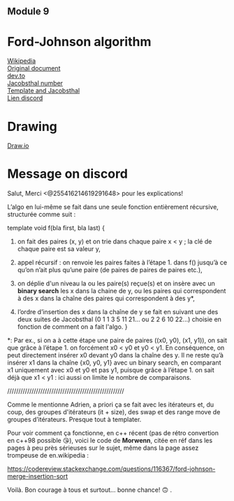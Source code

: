 ## Module 9
# Ford-Johnson algorithm
[Wikipedia](https://fr.wikipedia.org/wiki/Tri_par_fusion-insertion) \
[Original document](https://sci-hub.se/https://www.jstor.org/stable/2308750?origin=crossref) \
[dev.to](https://dev.to/emuminov/human-explanation-and-step-by-step-visualisation-of-the-ford-johnson-algorithm-5g91) \
[Jacobsthal number](https://en.wikipedia.org/wiki/Jacobsthal_number) \
[Template and Jacobsthal](https://medium.com/zerone-magazine/templates-and-compile-time-execution-c22234a6cd66) \
[Lien discord](https://discord.com/channels/774300457157918772/785407561246572554/1112889851428216862)
# Drawing
[Draw.io](https://app.diagrams.net/#G1qzLD8h60WpFFQuIJ7j9f6lEzIOKdi-h3#%7B%22pageId%22%3A%22xIoh2AFwNxPXTXQAX7JQ%22%7D)
# Message on discord
Salut,
Merci <@255416214619291648>  pour les explications!

L’algo en lui-même se fait dans une seule fonction entièrement récursive, structurée comme suit :

template<typename bla>
void   f(bla first, bla last)   {

1. on fait des paires (x, y) et on trie dans chaque paire x < y ; la clé de chaque paire est sa valeur y,

2. appel récursif : on renvoie les paires faites à l’étape 1. dans f() jusqu’à ce qu’on n’ait plus qu’une paire (de paires de paires de paires etc.),

3. on déplie d'un niveau la ou les paire(s) reçue(s) et on insère avec un **binary search** les x dans la chaine de y, ou les paires qui correspondent à des x dans la chaîne des paires qui correspondent à des y*,

4. l’ordre d’insertion des x dans la chaîne de y se fait en suivant une des deux suites de Jacobsthal (0 1 1 3 5 11 21... ou 2 2 6 10 22...) choisie en fonction de comment on a fait l'algo.
}

*: Par ex., si on a à cette étape une paire de paires ((x0, y0), (x1, y1)), on sait que grâce à l’étape 1. on forcément x0 < y0 et y0 < y1. En conséquence, on peut directement insérer x0 devant y0 dans la chaîne des y.
Il ne reste qu’à insérer x1 dans la chaîne {x0, y0, y1} avec un binary search, en comparant x1 uniquement avec x0 et y0 et pas y1, puisque grâce à l’étape 1. on sait déjà que x1 < y1 : ici aussi on limite le nombre de comparaisons.

/////////////////////////////////////////////////////

Comme le mentionne Adrien, a priori ça se fait avec les itérateurs et, du coup, des groupes d'itérateurs (it + size), des swap et des range move de groupes d’itérateurs. Presque tout à templater.

Pour voir comment ça fonctionne, en c++ récent (pas de rétro convertion en c++98 possible 😘), voici le code de __Morwenn__, citée en réf dans les pages à peu près sérieuses sur le sujet, même dans la page assez trompeuse de en.wikipedia :

https://codereview.stackexchange.com/questions/116367/ford-johnson-merge-insertion-sort

Voilà. Bon courage à tous et surtout… bonne chance! 🙃
.
